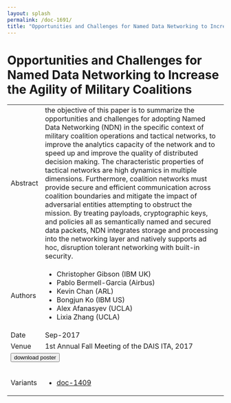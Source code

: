 ```yaml
---
layout: splash
permalink: /doc-1691/
title: "Opportunities and Challenges for Named Data Networking to Increase the Agility of Military Coalitions"
---
```


# Opportunities and Challenges for Named Data Networking to Increase the Agility of Military Coalitions

<table>
    <tbody>
    <tr>
        <td>Abstract</td>
        <td>the objective of this paper is to summarize the opportunities and challenges for adopting Named Data Networking (NDN) in the specific context of military coalition operations and tactical networks, to improve the analytics capacity of the network and to speed up and improve the quality of distributed decision making. The characteristic properties of tactical networks are high dynamics in multiple dimensions. Furthermore, coalition networks must provide secure and efficient communication across coalition boundaries and mitigate the impact of adversarial entities attempting to obstruct the mission. By treating payloads, cryptographic keys, and policies all as semantically named and secured data packets, NDN integrates storage and processing into the networking layer and natively supports ad hoc, disruption tolerant networking with built-in security.</td>
    </tr>
    <tr>
        <td>Authors</td>
        <td>
            <ul>
                <li>Christopher Gibson (IBM UK)</li>
                <li>Pablo Bermell-Garcia (Airbus)</li>
                <li>Kevin Chan (ARL)</li>
                <li>Bongjun Ko (IBM US)</li>
                <li>Alex Afanasyev (UCLA)</li>
                <li>Lixia Zhang (UCLA)</li>
            </ul>
        </td>
    </tr>
    <tr>
        <td>Date</td>
        <td>Sep-2017</td>
    </tr>
    <tr>
        <td>Venue</td>
        <td>1st Annual Fall Meeting of the DAIS ITA, 2017</td>
    </tr>
        <tr>
            <td colspan="2">
                <form method="get" action="https://dais-ita.org/sites/default/files/S_045-poster.pdf">
                    <button type="submit">download poster</button>
                </form>
            </td>
        </tr>
        <tr>
            <td>Variants</td>
            <td>
                <ul>
                    <li><a href="${varId}">doc-1409</a></li>
                </ul>
            </td>
        </tr>
    </tbody>
</table>
